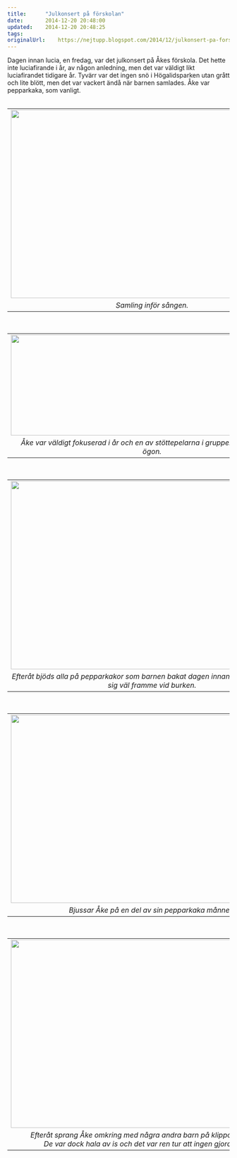 ```yaml
---
title:		"Julkonsert på förskolan"
date:		2014-12-20 20:48:00
updated:	2014-12-20 20:48:25
tags: 	
originalUrl:	https://nejtupp.blogspot.com/2014/12/julkonsert-pa-forskolan.html
---
```


<div class="separator" style="clear: both; text-align: left;">Dagen innan lucia, en fredag, var det julkonsert på Åkes förskola. Det hette inte luciafirande i år, av någon anledning, men det var väldigt likt luciafirandet tidigare år. Tyvärr var det ingen snö i Högalidsparken utan grått och lite blött, men det var vackert ändå när barnen samlades. Åke var pepparkaka, som vanligt.</div><br><table align="center" cellpadding="0" cellspacing="0" class="tr-caption-container" style="margin-left: auto; margin-right: auto; text-align: center;"><tbody><tr><td style="text-align: center;"><img src="../../../../img/Lucia%2Bpa%CC%8A%2BIl%2BCrocodill-PERK8797.jpg" height="426" width="640"></td></tr><tr><td class="tr-caption" style="text-align: center;"><i>Samling inför sången.</i></td></tr></tbody></table><br><table align="center" cellpadding="0" cellspacing="0" class="tr-caption-container" style="margin-left: auto; margin-right: auto; text-align: center;"><tbody><tr><td style="text-align: center;"><img src="../../../../img/Lucia%2Bpa%CC%8A%2BIl%2BCrocodill-PERK8802.jpg" height="228" width="640"></td></tr><tr><td class="tr-caption" style="text-align: center;"><i>Åke var väldigt fokuserad i år och en av stöttepelarna i gruppen. Iallafall i mina ögon.</i></td></tr></tbody></table><br><table align="center" cellpadding="0" cellspacing="0" class="tr-caption-container" style="margin-left: auto; margin-right: auto; text-align: center;"><tbody><tr><td style="text-align: center;"><img src="../../../../img/Lucia%2Bpa%CC%8A%2BIl%2BCrocodill-PERK8815.jpg" height="426" width="640"></td></tr><tr><td class="tr-caption" style="text-align: center;"><i>Efteråt bjöds alla på pepparkakor som barnen bakat dagen innan. Pelle och Åke höll sig väl framme vid burken.</i></td></tr></tbody></table><br><table align="center" cellpadding="0" cellspacing="0" class="tr-caption-container" style="margin-left: auto; margin-right: auto; text-align: center;"><tbody><tr><td style="text-align: center;"><img src="../../../../img/Lucia%2Bpa%CC%8A%2BIl%2BCrocodill-PERK8822.jpg" height="426" width="640"></td></tr><tr><td class="tr-caption" style="text-align: center;"><i>Bjussar Åke på en del av sin pepparkaka månne?</i> </td></tr></tbody></table><div class="separator" style="clear: both; text-align: center;"><br></div><table align="center" cellpadding="0" cellspacing="0" class="tr-caption-container" style="margin-left: auto; margin-right: auto; text-align: center;"><tbody><tr><td style="text-align: center;"><img src="../../../../img/Lucia%2Bpa%CC%8A%2BIl%2BCrocodill-PERK8823.jpg" height="426" width="640"></td></tr><tr><td class="tr-caption" style="text-align: center;"><i>Efteråt sprang Åke omkring med några andra barn på klipporna i parken. <br>De var dock hala av is och det var ren tur att ingen gjorde sig illa.</i></td></tr></tbody></table><br>
<!-- no comments on this post -->